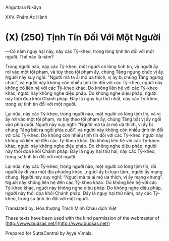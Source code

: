  

Aṅguttara Nikāya

XXV. Phẩm Ác Hành

# (X) (250) Tịnh Tín Ðối Với Một Người

—Có năm nguy hại này, này các Tỷ-kheo, trong lòng tịnh tín đối với một người. Thế nào là năm?

Trong người nào, này các Tỷ-kheo, một người có lòng tịnh tín, và người ấy rơi vào một tội phạm, và tùy theo tội phạm ấy, chúng Tăng ngưng chức vị ấy. Người này suy nghĩ: “Người mà ta ái mộ ưa thích, vị ấy bị chúng Tăng ngưng chức”, và người này không còn nhiều tịnh tín đối với các Tỷ-kheo, người này không có liên hệ với các Tỷ-kheo khác. Do không liên hệ với các Tỷ-kheo khác, người này không nghe diệu pháp. Do không nghe diệu pháp, người này thối đọa khỏi Chánh pháp. Ðây là nguy hại thứ nhất, này các Tỷ-kheo, trong sự tịnh tín đối với một người.

Lại nữa, này các Tỷ-kheo, trong người nào, một người có lòng tịnh tín, và vị ấy rơi vào một tội phạm, và tùy theo tội phạm ấy, chúng Tăng bắt vị ấy ngồi vào phía cuối. Người này suy nghĩ: “Người mà ta ái mộ ưa thích, vị ấy bị chúng Tăng bắt ra ngồi phía cuối”, và người này không còn nhiều tịnh tín đối với các Tỷ-kheo. Do không còn nhiều tịnh tín đối với các Tỷ-kheo, người này không có liên hệ đến các Tỷ-kheo khác. Do không liên hệ với các Tỷ-kheo khác, người này không nghe diệu pháp. Do không nghe diệu pháp, người này thối đọa khỏi Chánh pháp. Ðây là nguy hại thứ hai, này các Tỷ-kheo, trong sự tịnh tín đối với một người.

Lại nữa, này các Tỷ-kheo, trong người nào, một người có lòng tịnh tín, rồi người ấy đi vào một địa phương khác...người ấy bị loạn tâm...người ấy mạng chung. Người này suy nghĩ: “Người mà ta ái mộ ưa thích, vị ấy mạng chung”. Người này không liên hệ đến các Tỷ-kheo khác. Do không liên hệ với các Tỷ-kheo khác, người này không nghe diệu pháp. Do không nghe diệu pháp, người này thối đọa khỏi Chánh pháp. Ðây là nguy hại thứ năm, này các Tỷ-kheo, trong sự tịnh tín đối với một người.

Translated by: Hòa thượng Thích Minh Châu dịch Việt

These texts have been used with the kind permission of the webmaster of [http://www.budsas.net/](http://www.budsas.net/)

Prepared for SuttaCentral by Ayya Vimala.
